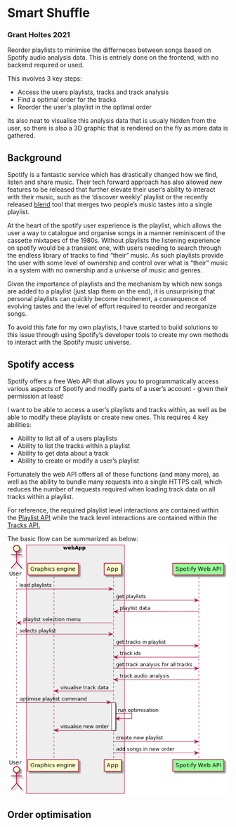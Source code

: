# Smart Shuffle
### Grant Holtes 2021
Reorder playlists to minimise the differneces between songs based on Spotify audio analysis data. This is entriely done on the frontend, with no backend required or used.

This involves 3 key steps:
* Access the users playlists, tracks and track analysis
* Find a optimal order for the tracks
* Reorder the user's playlist in the optimal order

Its also neat to visualise this analysis data that is usualy hidden from the user, so there is also a 3D graphic that is rendered on the fly as more data is gathered.

## Background
Spotify is a fantastic service which has drastically changed how we find, listen and share music. Their tech forward approach has also allowed new features to be  released that further elevate their user’s ability to interact with their music, such as the ‘discover weekly’ playlist or the recently released [blend](https://newsroom.spotify.com/2021-08-31/how-spotifys-newest-personalized-experience-blend-creates-a-playlist-for-you-and-your-bestie/) tool that merges two people’s music tastes into a single playlist. 

At the heart of the spotify user experience is the playlist, which allows the user a way to catalogue and organise songs in a manner reminiscent of the cassette mixtapes of the 1980s. Without playlists the listening experience on spotify would be a transient one, with users needing to search through the endless library of tracks to find “their” music. As such playlists provide the user with some level of ownership and control over what is “their” music in a system with no ownership and a universe of music and genres. 

Given the importance of playlists and the mechanism by which new songs are added to a playlist (just slap them on the end), it is unsurprising that personal playlists can quickly become incoherent, a consequence of evolving tastes and the level of effort required to reorder and reorganize songs. 

To avoid this fate for my own playlists, I have started to build solutions to this issue through using Spotify’s developer tools to create my own methods to interact with the Spotify music universe. 


## Spotify access
Spotify offers a free Web API that allows you to programmatically access various aspects of Spotify and modify parts of a user’s account - given their permission at least!

I want to be able to access a user’s playlists and tracks within, as well as be able to modify these playlists or create new ones. This requires 4 key abilities:
* Ability to list all of a users playlists
* Ability to list the tracks within a playlist
* Ability to get data about a track
* Ability to create or modify a user’s playlist

Fortunately the web API offers all of these functions (and many more), as well as the ability to bundle many requests into a single HTTPS call, which reduces the number of requests required when loading track data on all tracks within a playlist.

For reference, the required playlist level interactions are contained within the [Playlist API](https://developer.spotify.com/documentation/web-api/reference/#category-playlists) while the track level interactions are contained within the [Tracks API.](https://developer.spotify.com/documentation/web-api/reference/#category-tracks)

The basic flow can be summarized as below:
![API flow](Images/apiFlowUML.png "API flow with the Spotify Web API")


## Order optimisation

